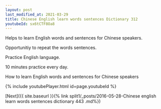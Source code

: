 ```yaml
---
layout: post
last_modified_at: 2021-03-29
title: Chinese English learn words sentences Dictionary 312 
youtubeId: sx6tCTF8Oa8
---
```

 
 
Helps to learn English words and sentences for Chinese speakers.

Opportunitiy to repeat the words sentences. 

Practice English language. 
 
10 minutes practice every day. 
 
How to learn English words and sentences for Chinese speakers 
 
{% include youtubePlayer.html id=page.youtubeId %}
 
 
[Next]({{ site.baseurl }}{% link  split1/_posts/2016-05-28-Chinese english learn words sentences dictionary 443 .md%})
 
